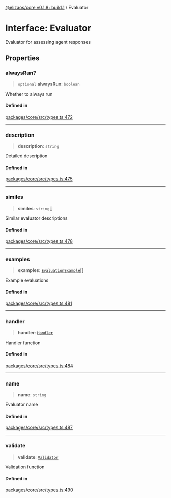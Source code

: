 [@elizaos/core v0.1.8+build.1](../index.md) / Evaluator

# Interface: Evaluator

Evaluator for assessing agent responses

## Properties

### alwaysRun?

> `optional` **alwaysRun**: `boolean`

Whether to always run

#### Defined in

[packages/core/src/types.ts:472](https://github.com/Vicolee/riddleculous-ai-agent/blob/main/packages/core/src/types.ts#L472)

***

### description

> **description**: `string`

Detailed description

#### Defined in

[packages/core/src/types.ts:475](https://github.com/Vicolee/riddleculous-ai-agent/blob/main/packages/core/src/types.ts#L475)

***

### similes

> **similes**: `string`[]

Similar evaluator descriptions

#### Defined in

[packages/core/src/types.ts:478](https://github.com/Vicolee/riddleculous-ai-agent/blob/main/packages/core/src/types.ts#L478)

***

### examples

> **examples**: [`EvaluationExample`](EvaluationExample.md)[]

Example evaluations

#### Defined in

[packages/core/src/types.ts:481](https://github.com/Vicolee/riddleculous-ai-agent/blob/main/packages/core/src/types.ts#L481)

***

### handler

> **handler**: [`Handler`](../type-aliases/Handler.md)

Handler function

#### Defined in

[packages/core/src/types.ts:484](https://github.com/Vicolee/riddleculous-ai-agent/blob/main/packages/core/src/types.ts#L484)

***

### name

> **name**: `string`

Evaluator name

#### Defined in

[packages/core/src/types.ts:487](https://github.com/Vicolee/riddleculous-ai-agent/blob/main/packages/core/src/types.ts#L487)

***

### validate

> **validate**: [`Validator`](../type-aliases/Validator.md)

Validation function

#### Defined in

[packages/core/src/types.ts:490](https://github.com/Vicolee/riddleculous-ai-agent/blob/main/packages/core/src/types.ts#L490)
